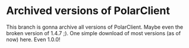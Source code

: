 # Archived versions of PolarClient
This branch is gonna archive all versions of PolarClient. Maybe even the broken version of 1.4.7 ;).
One simple download of most versions (as of now) here. Even 1.0.0!
